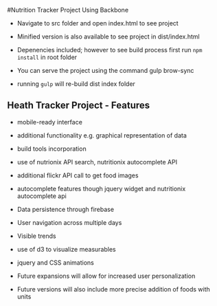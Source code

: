 #Nutrition Tracker Project Using Backbone

*  	Navigate to src folder and open index.html to see project

* 	Minified version is also available to see project in dist/index.html

*  	Depenencies included; however to see build process first run `npm install` in root folder

*	You can serve the project using the command gulp brow-sync

*	running  `gulp`  will re-build dist index folder



## Heath Tracker Project -  Features

*	mobile-ready interface

*	additional functionality e.g. graphical representation of data

* 	build tools incorporation

* 	use of nutrionix API search, nutritionix autocomplete API

* 	additional flickr API call to get food images

* 	autocomplete features though jquery widget and nutritionix autocomplete api

* 	Data persistence through firebase

*	User navigation across multiple days

*	Visible trends

*	use of d3 to visualize measurables

*	jquery and CSS animations

*	Future expansions will allow for increased user personalization

*	Future versions will also include more precise addition of foods with units

